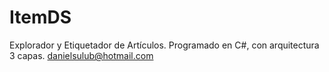 # ItemDS
Explorador y Etiquetador de Artículos. Programado en C#, con arquitectura 3 capas. danielsulub@hotmail.com
